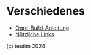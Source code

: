 # Verschiedenes

<head>
    <meta name='robots' content='noindex,nofollow,noarchive' />
</head>

- [Ogre-Build-Anleitung](./ogre-build-anleitung.html)
- [Nützliche Links](./useful-projects.html)

(c) teutim 2024

